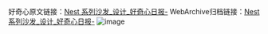 好奇心原文链接：[Nest 系列沙发_设计_好奇心日报-](https://www.qdaily.com/articles/5581.html)
WebArchive归档链接：[Nest 系列沙发_设计_好奇心日报-](http://web.archive.org/web/20190623165035/https://www.qdaily.com/articles/5581.html)
![image](http://ww3.sinaimg.cn/large/007d5XDply1g3w8rkeqabj30u031sao7)